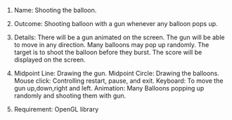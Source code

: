 1. Name: Shooting the balloon.
2. Outcome: Shooting balloon with a gun whenever any balloon pops up.

3. Details:
There will be a gun animated on the screen.
The gun will be able to move in any direction.
Many balloons may pop up randomly.
The target is to shoot the balloon before they burst.
The score will be displayed on the screen.

4. Midpoint Line: Drawing the gun.
Midpoint Circle: Drawing the balloons.
Mouse click: Controlling restart, pause, and exit.
Keyboard: To move the gun up,down,right and left.
Animation: Many Balloons popping up randomly and shooting them with gun.

5. Requirement: OpenGL library
